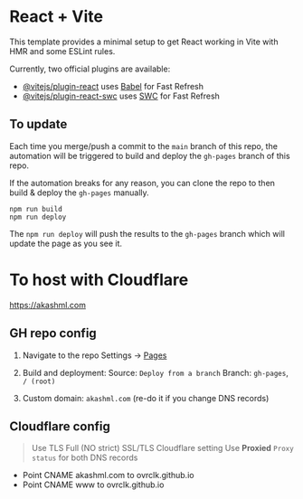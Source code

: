 # React + Vite

This template provides a minimal setup to get React working in Vite with HMR and some ESLint rules.

Currently, two official plugins are available:

- [@vitejs/plugin-react](https://github.com/vitejs/vite-plugin-react/blob/main/packages/plugin-react/README.md) uses [Babel](https://babeljs.io/) for Fast Refresh
- [@vitejs/plugin-react-swc](https://github.com/vitejs/vite-plugin-react-swc) uses [SWC](https://swc.rs/) for Fast Refresh

## To update

Each time you merge/push a commit to the `main` branch of this repo, the automation will be triggered to build and deploy the `gh-pages` branch of this repo.

If the automation breaks for any reason, you can clone the repo to then build & deploy the `gh-pages` manually.

```
npm run build
npm run deploy
```

The `npm run deploy` will push the results to the `gh-pages` branch which will update the page as you see it.

# To host with Cloudflare

https://akashml.com

## GH repo config

1. Navigate to the repo Settings -> [Pages](https://github.com/ovrclk/akashML/settings/pages)
2. Build and deployment:
Source: `Deploy from a branch`
Branch: `gh-pages`, `/ (root)`

3. Custom domain: `akashml.com` (re-do it if you change DNS records)

## Cloudflare config

> Use TLS Full (NO strict) SSL/TLS Cloudflare setting
> Use **Proxied** `Proxy status` for both DNS records

- Point CNAME akashml.com to ovrclk.github.io
- Point CNAME www to ovrclk.github.io
